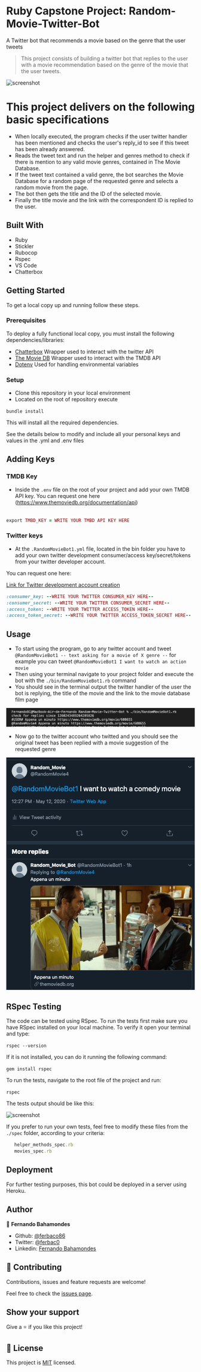 # Ruby Capstone Project: Random-Movie-Twitter-Bot
A Twitter bot that recommends a movie based on the genre that the user tweets

> This project consists of building a twitter bot that replies to the user with a movie recommendation based on the genre of the movie that the user tweets.

![screenshot](./assets/TweetBot.gif)


# This project delivers on the following basic specifications
- When locally executed, the program checks if the user twitter handler has been mentioned and checks the user's reply_id to see if this tweet has been already answered.
- Reads the tweet text and run the helper and genres method to check if there is mention to any valid movie genres, contained in The Movie Database.
- If the tweet text contained a valid genre, the bot searches the Movie Database for a random page of the requested genre and selects a random movie from the page.
- The bot then gets the title and the ID of the selected movie.
- Finally the title movie and the link with the correspondent ID is replied to the user. 

## Built With

- Ruby
- Stickler
- Rubocop
- Rspec
- VS Code
- Chatterbox

## Getting Started

To get a local copy up and running follow these steps.

### Prerequisites
To deploy a fully functional local copy, you must install the following dependencies/libraries: 
- [Chatterbox](https://github.com/muffinista/chatterbot) Wrapper used to interact with the twitter API
- [The Movie DB](https://github.com/ahmetabdi/themoviedb/) Wrapper used to interact with the TMDB API
- [Dotenv](https://github.com/bkeepers/dotenv) Used for handling environmental variables

### Setup
- Clone this repository in your local environment
- Located on the root of repository execute 

 ```bundle install``` 
 
 This will install all the required dependencies. 

 See the details below to modify and include all your personal  keys and values in the .yml and .env files
 
## Adding Keys

### TMDB Key 

- Inside the ```.env``` file on the root of your project and add your own TMDB API key. You can request one here (https://www.themoviedb.org/documentation/api)

```ruby

export TMBD_KEY = WRITE YOUR TMBD API KEY HERE

```

### Twitter keys

- At the ```.RandomMovieBot1.yml``` file, located in the bin folder you have to add your own twitter development consumer/access key/secret/tokens from your twitter developer account.

You can request one here:

[Link for Twitter development account creation](https://developer.twitter.com/en/apply-for-access)

```ruby
:consumer_key: --WRITE YOUR TWITTER CONSUMER_KEY HERE--
:consumer_secret: --WRITE YOUR TWITTER CONSUMER_SECRET HERE--
:access_token: --WRITE YOUR TWITTER ACCESS_TOKEN HERE--
:access_token_secret: --WRITE YOUR TWITTER ACCESS_TOKEN_SECRET HERE--
```

## Usage
- To start using the program, go to any twitter account and tweet ```@RandomMovieBot1 -- text asking for a movie of X genre --```
for example you can tweet ```@RandomMovieBot1 I want to watch an action movie```
- Then using your terminal navigate to your project folder and execute the bot with the ```./bin/RandomMovieBot1.rb``` command
- You should see in the terminal output the twitter handler of the user the bot is replying, the title of the movie and the link to the movie database film page

![screenshot](./assets/screenshot1.png)

- Now go to the twitter account who twitted and you should see the original tweet has been replied with a movie suggestion of the requested genre

![screenshot](./assets/screenshot2.png)

## RSpec Testing

The code can be tested using RSpec. To run the tests first make sure you have RSpec installed on your local machine. To verify it open your terminal and type:

```rspec --version```

If it is not installed, you can do it running the following command:

```gem install rspec```

To run the tests, navigate to the root file of the project and run:

```rspec```

 The tests output should be like this:

![screenshot](./assets/screenshot3.png)

If you prefer to run your own tests, feel free to modify these files from the ```./spec``` folder, according to your criteria:

```genres_spec.rb
   helper_methods_spec.rb
   movies_spec.rb
```


## Deployment

For further testing purposes, this bot could be deployed in a server using Heroku.

## Author

👤 **Fernando Bahamondes**

- Github: [@ferbaco86](https://github.com/ferbaco86)
- Twitter: [@ferbac0](https://twitter.com/ferbac0)
- Linkedin: [Fernando Bahamondes](https://www.linkedin.com/in/fernando-bahamondes-correa)

## 🤝 Contributing

Contributions, issues and feature requests are welcome!

Feel free to check the [issues page](https://github.com/ferbaco86/Random-Movie-Twitter-Bot/issues).

## Show your support

Give a ⭐️ if you like this project!


## 📝 License

This project is [MIT](https://github.com/ferbaco86/Random-Movie-Twitter-Bot/blob/twitter-bot/LICENSE) licensed.
